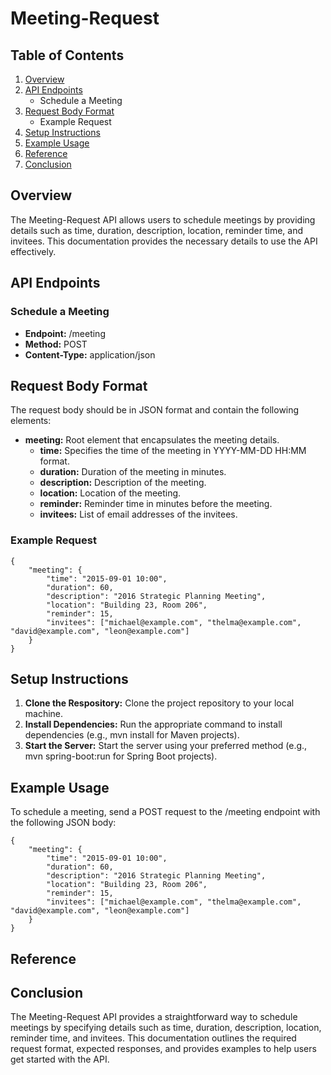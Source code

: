 # Meeting-Request

## Table of Contents

1. [Overview](#Overview)
2. [API Endpoints](#API-Endpoints)
    - Schedule a Meeting
3. [Request Body Format](#Request-Body-Format)
    - Example Request
4. [Setup Instructions](#Setup-Instructions)
5. [Example Usage](#Example-Usage)
6. [Reference](#Reference)
7. [Conclusion](#Conclusion)

## Overview

The Meeting-Request API allows users to schedule meetings by providing details such as time, duration, description, location, reminder time, and invitees. This documentation provides the necessary details to use the API effectively.

## API Endpoints

### Schedule a Meeting

- **Endpoint:** /meeting
- **Method:** POST
- **Content-Type:** application/json
 
## Request Body Format

The request body should be in JSON format and contain the following elements:

- **meeting:** Root element that encapsulates the meeting details.
  - **time:** Specifies the time of the meeting in YYYY-MM-DD HH:MM format.
  - **duration:** Duration of the meeting in minutes.
  - **description:** Description of the meeting.
  - **location:** Location of the meeting.
  - **reminder:** Reminder time in minutes before the meeting.
  - **invitees:** List of email addresses of the invitees.

### Example Request
```
{
    "meeting": {
        "time": "2015-09-01 10:00",
        "duration": 60,
        "description": "2016 Strategic Planning Meeting",
        "location": "Building 23, Room 206",
        "reminder": 15,
        "invitees": ["michael@example.com", "thelma@example.com", "david@example.com", "leon@example.com"]
    }
}
```

## Setup Instructions

1. **Clone the Respository:** Clone the project repository to your local machine.
2. **Install Dependencies:** Run the appropriate command to install dependencies (e.g., mvn install for Maven projects).
3. **Start the Server:** Start the server using your preferred method (e.g., mvn spring-boot:run for Spring Boot projects).

## Example Usage

To schedule a meeting, send a POST request to the /meeting endpoint with the following JSON body:
```
{
    "meeting": {
        "time": "2015-09-01 10:00",
        "duration": 60,
        "description": "2016 Strategic Planning Meeting",
        "location": "Building 23, Room 206",
        "reminder": 15,
        "invitees": ["michael@example.com", "thelma@example.com", "david@example.com", "leon@example.com"]
    }
}
```

## Reference

## Conclusion

The Meeting-Request API provides a straightforward way to schedule meetings by specifying details such as time, duration, description, location, reminder time, and invitees. This documentation outlines the required request format, expected responses, and provides examples to help users get started with the API.
